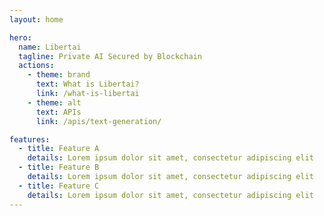 ```yaml
---
layout: home

hero:
  name: Libertai
  tagline: Private AI Secured by Blockchain
  actions:
    - theme: brand
      text: What is Libertai?
      link: /what-is-libertai
    - theme: alt
      text: APIs
      link: /apis/text-generation/

features:
  - title: Feature A
    details: Lorem ipsum dolor sit amet, consectetur adipiscing elit
  - title: Feature B
    details: Lorem ipsum dolor sit amet, consectetur adipiscing elit
  - title: Feature C
    details: Lorem ipsum dolor sit amet, consectetur adipiscing elit
---
```

